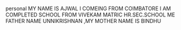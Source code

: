 personal MY NAME IS AJWAL I COMEING FROM COIMBATORE I AM COMPLETED SCHOOL FROM VIVEKAM MATRIC HR.SEC.SCHOOL 
ME FATHER NAME UNNIKRISHNAN ,MY MOTHER NAME IS BINDHU 
